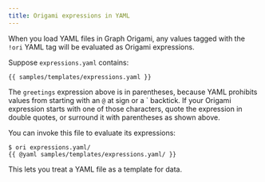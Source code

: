 ```yaml
---
title: Origami expressions in YAML
---
```


When you load YAML files in Graph Origami, any values tagged with the `!ori` YAML tag will be evaluated as Origami expressions.

Suppose `expressions.yaml` contains:

```{{"yaml"}}
{{ samples/templates/expressions.yaml }}
```

The `greetings` expression above is in parentheses, because YAML prohibits values from starting with an `@` at sign or a \` backtick. If your Origami expression starts with one of those characters, quote the expression in double quotes, or surround it with parentheses as shown above.

You can invoke this file to evaluate its expressions:

```console
$ ori expressions.yaml/
{{ @yaml samples/templates/expressions.yaml/ }}
```

This lets you treat a YAML file as a template for data.
